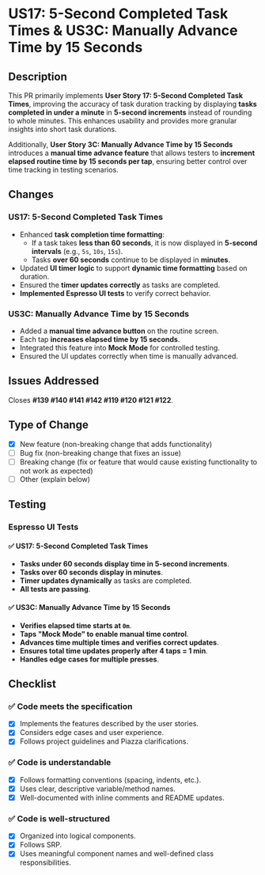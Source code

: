 # **US17: 5-Second Completed Task Times & US3C: Manually Advance Time by 15 Seconds**

## **Description**
This PR primarily implements **User Story 17: 5-Second Completed Task Times**, improving the accuracy of task duration tracking by displaying **tasks completed in under a minute** in **5-second increments** instead of rounding to whole minutes. This enhances usability and provides more granular insights into short task durations.

Additionally, **User Story 3C: Manually Advance Time by 15 Seconds** introduces a **manual time advance feature** that allows testers to **increment elapsed routine time by 15 seconds per tap**, ensuring better control over time tracking in testing scenarios.

## **Changes**
### **US17: 5-Second Completed Task Times**
- Enhanced **task completion time formatting**:
  - If a task takes **less than 60 seconds**, it is now displayed in **5-second intervals** (e.g., `5s`, `10s`, `15s`).
  - Tasks **over 60 seconds** continue to be displayed in **minutes**.
- Updated **UI timer logic** to support **dynamic time formatting** based on duration.
- Ensured the **timer updates correctly** as tasks are completed.
- **Implemented Espresso UI tests** to verify correct behavior.

### **US3C: Manually Advance Time by 15 Seconds**
- Added a **manual time advance button** on the routine screen.
- Each tap **increases elapsed time by 15 seconds**.
- Integrated this feature into **Mock Mode** for controlled testing.
- Ensured the UI updates correctly when time is manually advanced.

## **Issues Addressed**
Closes **#139 #140 #141 #142 #119 #120 #121 #122**.

## **Type of Change**
- [x] New feature (non-breaking change that adds functionality)
- [ ] Bug fix (non-breaking change that fixes an issue)
- [ ] Breaking change (fix or feature that would cause existing functionality to not work as expected)
- [ ] Other (explain below)

## **Testing**
### **Espresso UI Tests**
#### ✅ **US17: 5-Second Completed Task Times**
- **Tasks under 60 seconds display time in 5-second increments**.
- **Tasks over 60 seconds display in minutes**.
- **Timer updates dynamically** as tasks are completed.
- **All tests are passing**.

#### ✅ **US3C: Manually Advance Time by 15 Seconds**
- **Verifies elapsed time starts at `0m`**.
- **Taps "Mock Mode" to enable manual time control**.
- **Advances time multiple times and verifies correct updates**.
- **Ensures total time updates properly after 4 taps = 1 min**.
- **Handles edge cases for multiple presses**.

## **Checklist**
### ✅ **Code meets the specification**
- [x] Implements the features described by the user stories.
- [x] Considers edge cases and user experience.
- [x] Follows project guidelines and Piazza clarifications.

### ✅ **Code is understandable**
- [x] Follows formatting conventions (spacing, indents, etc.).
- [x] Uses clear, descriptive variable/method names.
- [x] Well-documented with inline comments and README updates.

### ✅ **Code is well-structured**
- [x] Organized into logical components.
- [x] Follows SRP.
- [x] Uses meaningful component names and well-defined class responsibilities.
